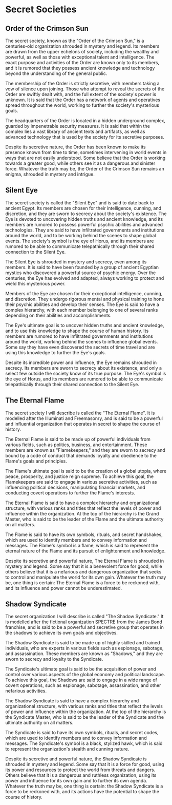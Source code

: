# Secret Societies

## Order of the Crimson Sun

The secret society, known as the "Order of the Crimson Sun," is a centuries-old organization shrouded in mystery and legend. Its members are drawn from the upper echelons of society, including the wealthy and powerful, as well as those with exceptional talent and intelligence. The exact purpose and activities of the Order are known only to its members, and it is rumored that they possess ancient knowledge and technology beyond the understanding of the general public.

The membership of the Order is strictly secretive, with members taking a vow of silence upon joining. Those who attempt to reveal the secrets of the Order are swiftly dealt with, and the full extent of the society's power is unknown. It is said that the Order has a network of agents and operatives spread throughout the world, working to further the society's mysterious goals.

The headquarters of the Order is located in a hidden underground complex, guarded by impenetrable security measures. It is said that within the complex lies a vast library of ancient texts and artifacts, as well as advanced technology that is used by the society for its secretive purposes.

Despite its secretive nature, the Order has been known to make its presence known from time to time, sometimes intervening in world events in ways that are not easily understood. Some believe that the Order is working towards a greater good, while others see it as a dangerous and sinister force. Whatever the truth may be, the Order of the Crimson Sun remains an enigma, shrouded in mystery and intrigue.

## Silent Eye
The secret society is called the "Silent Eye" and is said to date back to ancient Egypt. Its members are chosen for their intelligence, cunning, and discretion, and they are sworn to secrecy about the society's existence. The Eye is devoted to uncovering hidden truths and ancient knowledge, and its members are rumored to possess powerful psychic abilities and advanced technologies. They are said to have infiltrated governments and institutions around the world, and to be working behind the scenes to shape global events. The society's symbol is the eye of Horus, and its members are rumored to be able to communicate telepathically through their shared connection to the Silent Eye.

The Silent Eye is shrouded in mystery and secrecy, even among its members. It is said to have been founded by a group of ancient Egyptian mystics who discovered a powerful source of psychic energy. Over the centuries, the Eye has evolved and adapted, always working to protect and wield this mysterious power.

Members of the Eye are chosen for their exceptional intelligence, cunning, and discretion. They undergo rigorous mental and physical training to hone their psychic abilities and develop their senses. The Eye is said to have a complex hierarchy, with each member belonging to one of several ranks depending on their abilities and accomplishments.

The Eye's ultimate goal is to uncover hidden truths and ancient knowledge, and to use this knowledge to shape the course of human history. Its members are rumored to have infiltrated governments and institutions around the world, working behind the scenes to influence global events. Some say they have even discovered the secrets of time travel and are using this knowledge to further the Eye's goals.

Despite its incredible power and influence, the Eye remains shrouded in secrecy. Its members are sworn to secrecy about its existence, and only a select few outside the society know of its true purpose. The Eye's symbol is the eye of Horus, and its members are rumored to be able to communicate telepathically through their shared connection to the Silent Eye.

## The Eternal Flame

The secret society I will describe is called the "The Eternal Flame". It is modelled after the Illuminati and Freemasonry, and is said to be a powerful and influential organization that operates in secret to shape the course of history.

The Eternal Flame is said to be made up of powerful individuals from various fields, such as politics, business, and entertainment. These members are known as "Flamekeepers," and they are sworn to secrecy and bound by a code of conduct that demands loyalty and obedience to the Flame's goals and principles.

The Flame's ultimate goal is said to be the creation of a global utopia, where peace, prosperity, and justice reign supreme. To achieve this goal, the Flamekeepers are said to engage in various secretive activities, such as influencing political decisions, manipulating financial markets, and conducting covert operations to further the Flame's interests.

The Eternal Flame is said to have a complex hierarchy and organizational structure, with various ranks and titles that reflect the levels of power and influence within the organization. At the top of the hierarchy is the Grand Master, who is said to be the leader of the Flame and the ultimate authority on all matters.

The Flame is said to have its own symbols, rituals, and secret handshakes, which are used to identify members and to convey information and messages. The Flame's symbol is a flame, which is said to represent the eternal nature of the Flame and its pursuit of enlightenment and knowledge.

Despite its secretive and powerful nature, The Eternal Flame is shrouded in mystery and legend. Some say that it is a benevolent force for good, while others believe that it is a nefarious and dangerous organization that seeks to control and manipulate the world for its own gain. Whatever the truth may be, one thing is certain: The Eternal Flame is a force to be reckoned with, and its influence and power cannot be underestimated.

## Shadow Syndicate

The secret organization I will describe is called "The Shadow Syndicate." It is modelled after the fictional organization SPECTRE from the James Bond franchise, and is said to be a powerful and secretive group that operates in the shadows to achieve its own goals and objectives.

The Shadow Syndicate is said to be made up of highly skilled and trained individuals, who are experts in various fields such as espionage, sabotage, and assassination. These members are known as "Shadows," and they are sworn to secrecy and loyalty to the Syndicate.

The Syndicate's ultimate goal is said to be the acquisition of power and control over various aspects of the global economy and political landscape. To achieve this goal, the Shadows are said to engage in a wide range of covert operations, such as espionage, sabotage, assassination, and other nefarious activities.

The Shadow Syndicate is said to have a complex hierarchy and organizational structure, with various ranks and titles that reflect the levels of power and influence within the organization. At the top of the hierarchy is the Syndicate Master, who is said to be the leader of the Syndicate and the ultimate authority on all matters.

The Syndicate is said to have its own symbols, rituals, and secret codes, which are used to identify members and to convey information and messages. The Syndicate's symbol is a black, stylized hawk, which is said to represent the organization's stealth and cunning nature.

Despite its secretive and powerful nature, the Shadow Syndicate is shrouded in mystery and legend. Some say that it is a force for good, using its power and resources to protect the world from threats and dangers. Others believe that it is a dangerous and ruthless organization, using its power and influence for its own gain and to further its own agenda. Whatever the truth may be, one thing is certain: the Shadow Syndicate is a force to be reckoned with, and its actions have the potential to shape the course of history.